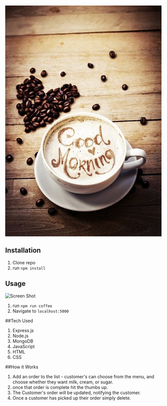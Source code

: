 ![.:.FULL STACK Cafe Order App.:.](public/coffee.jpg)

## Installation

1. Clone repo
2. run `npm install`

## Usage
![Screen Shot]()
1. run `npm run coffee`
2. Navigate to `localhost:5000`

##Tech Used
1. Express.js
2. Node.js
3. MongoDB
4. JavaScript
5. HTML
6. CSS

##How it Works

1. Add an order to the list - customer's can choose from the menu, and choose whether they want milk, cream, or sugar.
2. once that order is complete hit the thumbs up.
3. The Customer's order will be updated, notifying the customer.
4. Once a customer has picked up their order simply delete.
